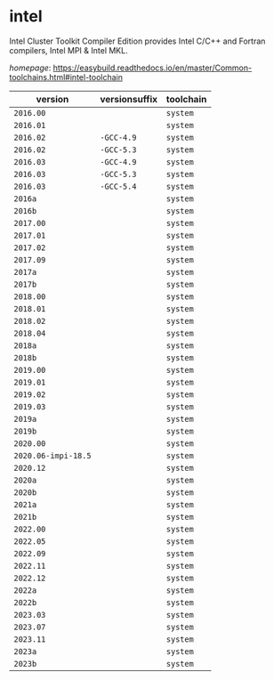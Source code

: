 # intel

Intel Cluster Toolkit Compiler Edition provides Intel C/C++ and Fortran compilers, Intel MPI &  Intel MKL.

*homepage*: <https://easybuild.readthedocs.io/en/master/Common-toolchains.html#intel-toolchain>

version | versionsuffix | toolchain
--------|---------------|----------
``2016.00`` |  | ``system``
``2016.01`` |  | ``system``
``2016.02`` | ``-GCC-4.9`` | ``system``
``2016.02`` | ``-GCC-5.3`` | ``system``
``2016.03`` | ``-GCC-4.9`` | ``system``
``2016.03`` | ``-GCC-5.3`` | ``system``
``2016.03`` | ``-GCC-5.4`` | ``system``
``2016a`` |  | ``system``
``2016b`` |  | ``system``
``2017.00`` |  | ``system``
``2017.01`` |  | ``system``
``2017.02`` |  | ``system``
``2017.09`` |  | ``system``
``2017a`` |  | ``system``
``2017b`` |  | ``system``
``2018.00`` |  | ``system``
``2018.01`` |  | ``system``
``2018.02`` |  | ``system``
``2018.04`` |  | ``system``
``2018a`` |  | ``system``
``2018b`` |  | ``system``
``2019.00`` |  | ``system``
``2019.01`` |  | ``system``
``2019.02`` |  | ``system``
``2019.03`` |  | ``system``
``2019a`` |  | ``system``
``2019b`` |  | ``system``
``2020.00`` |  | ``system``
``2020.06-impi-18.5`` |  | ``system``
``2020.12`` |  | ``system``
``2020a`` |  | ``system``
``2020b`` |  | ``system``
``2021a`` |  | ``system``
``2021b`` |  | ``system``
``2022.00`` |  | ``system``
``2022.05`` |  | ``system``
``2022.09`` |  | ``system``
``2022.11`` |  | ``system``
``2022.12`` |  | ``system``
``2022a`` |  | ``system``
``2022b`` |  | ``system``
``2023.03`` |  | ``system``
``2023.07`` |  | ``system``
``2023.11`` |  | ``system``
``2023a`` |  | ``system``
``2023b`` |  | ``system``

